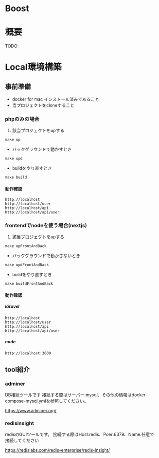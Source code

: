 # Boost

# 概要

TODO:

# Local環境構築

## 事前準備

 - docker for mac インストール済みであること
 - 当プロジェクトをcloneすること

### phpのみの場合

1. 該当プロジェクトをupする

```shell
make up
```

 - バックグラウンドで動かすとき

```shell
make upd
```

- buildをやり直すとき

```shell
make build
```

#### 動作確認

```
http://localhost
http://localhost/user
http://localhost/api
http://localhost/api/user
```


### frontendでnodeを使う場合(nextjs)

1. 該当プロジェクトをupする

```shell
make upFrontAndBack
```

- バックグラウンドで動かさないとき

```shell
make updFrontAndBack
```

- buildをやり直すとき

```shell
make buildFrontAndBack
```

#### 動作確認

##### laravel

```
http://localhost
http://localhost/user
http://localhost/api
http://localhost/api/user
```

##### node

```
http://localhost:3000
```


## tool紹介

### adminer

DB接続ツールです
接続する際はサーバー:mysql、その他の情報はdocker-compose-mysql.ymlを参照してください。

https://www.adminer.org/

### redisinsight

redisのGUIツールです。
接続する際はHost:redis、Poer:6379、Name:任意で接続してください

https://redislabs.com/redis-enterprise/redis-insight/
